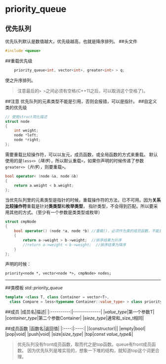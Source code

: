 priority_queue
=====
优先队列
-----
优先队列默认是数值越大，优先级越高，也就是降序排列。
##头文件
```cpp
#include <queue>
```
##重载优先级
```cpp
    priority_queue<int, vector<int>, greater<int> > q;
```
使之升序排列。
>注意最后的`> >`之间必须有空格(C++11之后，可以取消这个空格了)。

##注意
优先队列的元素类型不能是引用，否则会报错，可以是指针。
##自定义类的优先级
```cpp
// 使用struct简化描述
struct node
{
    int weight;
    node *left;
    node *right;	
};
```
需要重载比较操作符，可以以友元，成员函数，或全局函数的方式来重载。
默认使用的是`less<>`（*降序*），所以默认重载`<`，如果你声明的时候传递了参数`greater<>`（*升序*），则要重载`>`。
```cpp
bool operator< (node &a, node &b)
{
    return a.weight < b.weight;
};
```
当优先队列里的元素类型是指针的时候，重载操作符的方法，已不可用。因为**关系比较操作符**重载是针对**类类型**和**枚举类型**，
指针类型，不会得到匹配。所以要采用其他的方式。（至少有一个参数是类类型或枚举）
```cpp
struct cmpNode
{
    bool operator() (node *a, node *b) //重载()，必须作为类的成员函数，不能是全局函数
	{
	    return a->weight > b->weight;  //排序结果为升序
		//return a->weight < b->weight;  //排序结果为降序
	}
};
```
声明的时候：
```
priority<node *, vector<node *>, cmpNode> nodes;
```

----------------------------------------------------------------------
##类模板
_std::priority_queue_
```cpp
template <class T, class Container = vector<T>,
  class Compare = less<typename Container::value_type> > class priority_queue;
```
##成员 
|成员名|描述|
|:----------:|--------------|
|_value_type_|第一个参数T|
|_container_type_|第二个参数Container|
|_sieze_type_|通常和_size_t相同|

##成员函数
|函数名|返回值|
|:----:|:----:|
|(constructor)||
|empty|bool|
|pop|void|
|push|void|
|size|_size_type_|
|top|_const value_type&_|
>优先队列没有front成员函数，取而代之是top函数。queue有front成员函数。
因为优先队列是堆实现的，想象一下堆的结构，就知道top这个词更合理。

